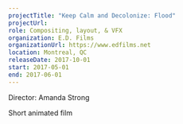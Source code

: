 ```yaml
---
projectTitle: "Keep Calm and Decolonize: Flood"
projectUrl: 
role: Compositing, layout, & VFX
organization: E.D. Films
organizationUrl: https://www.edfilms.net
location: Montreal, QC
releaseDate: 2017-10-01
start: 2017-05-01
end: 2017-06-01
---
```


Director: Amanda Strong

Short animated film
